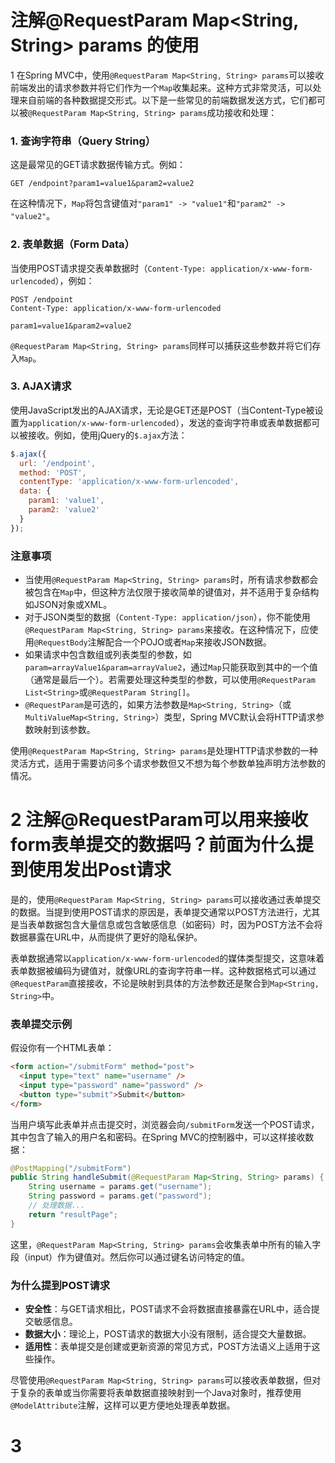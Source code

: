 # 注解@RequestParam Map<String, String> params 的使用



1 在Spring MVC中，使用`@RequestParam Map<String, String> params`可以接收前端发出的请求参数并将它们作为一个`Map`收集起来。这种方式非常灵活，可以处理来自前端的各种数据提交形式。以下是一些常见的前端数据发送方式，它们都可以被`@RequestParam Map<String, String> params`成功接收和处理：

### 1. 查询字符串（Query String）

这是最常见的GET请求数据传输方式。例如：

```
GET /endpoint?param1=value1&param2=value2
```

在这种情况下，`Map`将包含键值对`"param1" -> "value1"`和`"param2" -> "value2"`。

### 2. 表单数据（Form Data）

当使用POST请求提交表单数据时（`Content-Type: application/x-www-form-urlencoded`），例如：

```
POST /endpoint
Content-Type: application/x-www-form-urlencoded

param1=value1&param2=value2
```

`@RequestParam Map<String, String> params`同样可以捕获这些参数并将它们存入`Map`。

### 3. AJAX请求

使用JavaScript发出的AJAX请求，无论是GET还是POST（当Content-Type被设置为`application/x-www-form-urlencoded`），发送的查询字符串或表单数据都可以被接收。例如，使用jQuery的`$.ajax`方法：

```javascript
$.ajax({
  url: '/endpoint',
  method: 'POST',
  contentType: 'application/x-www-form-urlencoded',
  data: {
    param1: 'value1',
    param2: 'value2'
  }
});
```

### 注意事项

- 当使用`@RequestParam Map<String, String> params`时，所有请求参数都会被包含在`Map`中，但这种方法仅限于接收简单的键值对，并不适用于复杂结构如JSON对象或XML。
- 对于JSON类型的数据（`Content-Type: application/json`），你不能使用`@RequestParam Map<String, String> params`来接收。在这种情况下，应使用`@RequestBody`注解配合一个POJO或者`Map`来接收JSON数据。
- 如果请求中包含数组或列表类型的参数，如`param=arrayValue1&param=arrayValue2`，通过`Map`只能获取到其中的一个值（通常是最后一个）。若需要处理这种类型的参数，可以使用`@RequestParam List<String>`或`@RequestParam String[]`。
- `@RequestParam`是可选的，如果方法参数是`Map<String, String>`（或`MultiValueMap<String, String>`）类型，Spring MVC默认会将HTTP请求参数映射到该参数。

使用`@RequestParam Map<String, String> params`是处理HTTP请求参数的一种灵活方式，适用于需要访问多个请求参数但又不想为每个参数单独声明方法参数的情况。

# 2 注解@RequestParam可以用来接收form表单提交的数据吗？前面为什么提到使用发出Post请求

是的，使用`@RequestParam Map<String, String> params`可以接收通过表单提交的数据。当提到使用POST请求的原因是，表单提交通常以POST方法进行，尤其是当表单数据包含大量信息或包含敏感信息（如密码）时，因为POST方法不会将数据暴露在URL中，从而提供了更好的隐私保护。

表单数据通常以`application/x-www-form-urlencoded`的媒体类型提交，这意味着表单数据被编码为键值对，就像URL的查询字符串一样。这种数据格式可以通过`@RequestParam`直接接收，不论是映射到具体的方法参数还是聚合到`Map<String, String>`中。

### 表单提交示例

假设你有一个HTML表单：

```html
<form action="/submitForm" method="post">
  <input type="text" name="username" />
  <input type="password" name="password" />
  <button type="submit">Submit</button>
</form>
```

当用户填写此表单并点击提交时，浏览器会向`/submitForm`发送一个POST请求，其中包含了输入的用户名和密码。在Spring MVC的控制器中，可以这样接收数据：

```java
@PostMapping("/submitForm")
public String handleSubmit(@RequestParam Map<String, String> params) {
    String username = params.get("username");
    String password = params.get("password");
    // 处理数据...
    return "resultPage";
}
```

这里，`@RequestParam Map<String, String> params`会收集表单中所有的输入字段（input）作为键值对。然后你可以通过键名访问特定的值。

### 为什么提到POST请求

- **安全性**：与GET请求相比，POST请求不会将数据直接暴露在URL中，适合提交敏感信息。
- **数据大小**：理论上，POST请求的数据大小没有限制，适合提交大量数据。
- **适用性**：表单提交是创建或更新资源的常见方式，POST方法语义上适用于这些操作。

尽管使用`@RequestParam Map<String, String> params`可以接收表单数据，但对于复杂的表单或当你需要将表单数据直接映射到一个Java对象时，推荐使用`@ModelAttribute`注解，这样可以更方便地处理表单数据。



# 3 